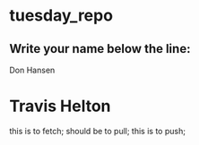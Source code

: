 # tuesday_repo

Write your name below the line:
--------------------------------------------------------

Don Hansen
# Travis Helton
this is to fetch;
should be to pull;
this is to push;

